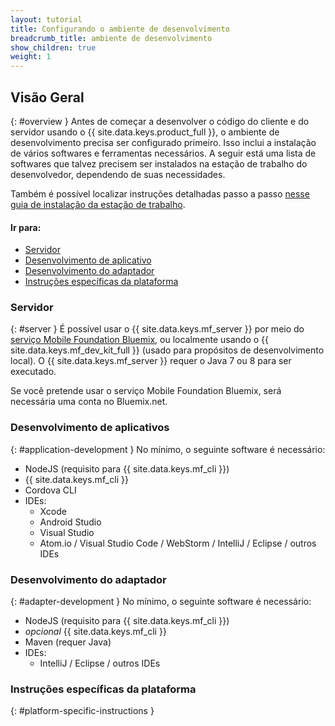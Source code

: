 ```yaml
---
layout: tutorial
title: Configurando o ambiente de desenvolvimento
breadcrumb_title: ambiente de desenvolvimento
show_children: true
weight: 1
---
```

<!-- NLS_CHARSET=UTF-8 -->
## Visão Geral
{: #overview }
Antes de começar a desenvolver o código do cliente e do servidor usando o {{ site.data.keys.product_full }}, o ambiente de desenvolvimento precisa ser configurado primeiro. Isso inclui a instalação de vários softwares e ferramentas necessários. A seguir está uma lista de softwares que talvez precisem ser instalados na estação de trabalho do desenvolvedor, dependendo de suas necessidades.

Também é possível localizar instruções detalhadas passo a passo [nesse guia de instalação da estação de trabalho](mobilefirst/installation-guide/).

#### Ir para:

* [Servidor](#server)
* [Desenvolvimento de aplicativo](#application-development)
* [Desenvolvimento do adaptador](#adapter-development)
* [Instruções específicas da plataforma](#platform-specific-instructions)

### Servidor
{: #server }
É possível usar o {{ site.data.keys.mf_server }} por meio do [serviço Mobile Foundation Bluemix](../../bluemix/using-mobile-foundation), ou localmente usando o {{ site.data.keys.mf_dev_kit_full }} (usado para propósitos de desenvolvimento local). O {{ site.data.keys.mf_server }} requer o Java 7 ou 8 para ser executado. 

Se você pretende usar o serviço Mobile Foundation Bluemix, será necessária uma conta no Bluemix.net. 

### Desenvolvimento de aplicativos
{: #application-development }
No mínimo, o seguinte software é necessário:

* NodeJS (requisito para {{ site.data.keys.mf_cli }})
* {{ site.data.keys.mf_cli }}
* Cordova CLI
* IDEs:
    - Xcode
    - Android Studio
    - Visual Studio
    - Atom.io / Visual Studio Code / WebStorm / IntelliJ / Eclipse / outros IDEs

### Desenvolvimento do adaptador 
{: #adapter-development }
No mínimo, o seguinte software é necessário:

* NodeJS (requisito para {{ site.data.keys.mf_cli }})
* *opcional* {{ site.data.keys.mf_cli }}
* Maven (requer Java)
* IDEs:
    - IntelliJ / Eclipse / outros IDEs

### Instruções específicas da plataforma 
{: #platform-specific-instructions }
